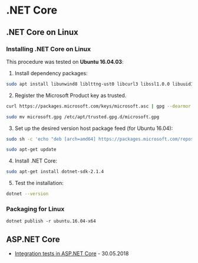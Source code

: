 # .NET Core

## .NET Core on Linux

### Installing .NET Core on Linux
This procedure was tested on **Ubuntu 16.04.03**:
1. Install dependency packages:

```bash
sudo apt install libunwind8 liblttng-ust0 libcurl3 libssl1.0.0 libuuid1 libkrb5-3 zlib1g libicu55 curl -y
```

2. Register the Microsoft Product key as trusted.
```bash
curl https://packages.microsoft.com/keys/microsoft.asc | gpg --dearmor > microsoft.gpg

sudo mv microsoft.gpg /etc/apt/trusted.gpg.d/microsoft.gpg
```

3. Set up the desired version host package feed (for Ubuntu 16.04):
``` bash
sudo sh -c 'echo "deb [arch=amd64] https://packages.microsoft.com/repos/microsoft-ubuntu-xenial-prod xenial main" > /etc/apt/sources.list.d/dotnetdev.list'

sudo apt-get update
```

4. Install .NET Core:
```bash
sudo apt-get install dotnet-sdk-2.1.4
```

5. Test the installation:
```bash
dotnet --version
```

### Packaging for Linux
```dos
dotnet publish -r ubuntu.16.04-x64
```

## ASP.NET Core
- [Integration tests in ASP.NET Core](https://docs.microsoft.com/en-us/aspnet/core/test/integration-tests?view=aspnetcore-2.1) - 30.05.2018
